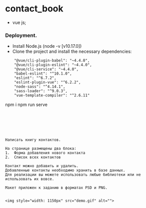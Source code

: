 # contact_book
-  vue js;

### Deployment.
- Install Node.js (node -v  [v10.17.0])
- Clone the project and install the necessary dependencies:
```
    "@vue/cli-plugin-babel": "~4.4.0",
    "@vue/cli-plugin-eslint": "~4.4.0",
    "@vue/cli-service": "~4.4.0",
    "babel-eslint": "^10.1.0",
    "eslint": "^6.7.2",
    "eslint-plugin-vue": "^6.2.2",
    "node-sass": "^4.14.1",
    "sass-loader": "^9.0.3",
    "vue-template-compiler": "^2.6.11"
```

npm i
npm run serve
```






Написать книгу контактов.

На странице размещены два блока: 
1.	Форма добавления нового контакта 
2.	Список всех контактов

Контакт можно добавить и удалить. 
Добавленные контакты необходимо хранить в базе данных.  
Для реализации вы можете использовать любые библиотеки или не использовать их вовсе.

Макет приложен к заданию в форматах PSD и PNG. 


<img style="width: 1150px" src="demo.gif" alt="">

